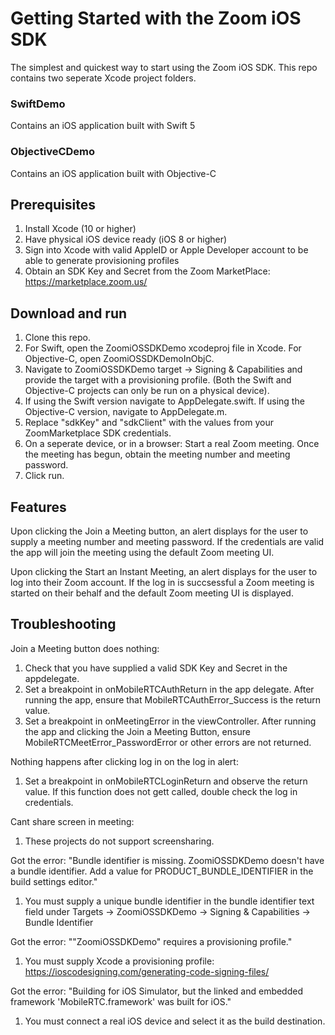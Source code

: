 # Getting Started with the Zoom iOS SDK 

The simplest and quickest way to start using the Zoom iOS SDK.
This repo contains two seperate Xcode project folders. 

### SwiftDemo

Contains an iOS application built with Swift 5

### ObjectiveCDemo 

Contains an iOS application built with Objective-C

## Prerequisites

1. Install Xcode (10 or higher)
2. Have physical iOS device ready (iOS 8 or higher)
4. Sign into Xcode with valid AppleID or Apple Developer account to be able to generate provisioning profiles
3. Obtain an SDK Key and Secret from the Zoom MarketPlace: https://marketplace.zoom.us/

## Download and run

1. Clone this repo. 
2. For Swift, open the ZoomiOSSDKDemo xcodeproj file in Xcode. For Objective-C, open ZoomiOSSDKDemoInObjC.
3. Navigate to ZoomiOSSDKDemo target -> Signing & Capabilities and provide the target with a provisioning profile. (Both the Swift and Objective-C projects can only be run on a physical device).
4. If using the Swift version navigate to AppDelegate.swift. If using the Objective-C version, navigate to AppDelegate.m.  
5. Replace "sdkKey" and "sdkClient" with the values from your ZoomMarketplace SDK credentials.
6. On a seperate device, or in a browser: Start a real Zoom meeting. Once the meeting has begun, obtain the meeting number and meeting password. 
7. Click run.

## Features

Upon clicking the Join a Meeting button, an alert displays for the user to supply a meeting number and meeting password. If the credentials are valid the app will join the meeting using the default Zoom meeting UI. 

Upon clicking the Start an Instant Meeting, an alert displays for the user to log into their Zoom account. If the log in is succsessful a Zoom meeting is started on their behalf and the default Zoom meeting UI is displayed. 

## Troubleshooting

Join a Meeting button does nothing:
  1. Check that you have supplied a valid SDK Key and Secret in the appdelegate. 
  2. Set a breakpoint in onMobileRTCAuthReturn in the app delegate. After running the app, ensure that MobileRTCAuthError_Success is the return value.
  3. Set a breakpoint in onMeetingError in the viewController. After running the app and clicking the Join a Meeting Button, ensure MobileRTCMeetError_PasswordError  or other errors are not returned.
  
Nothing happens after clicking log in on the log in alert:
  1. Set a breakpoint in onMobileRTCLoginReturn and observe the return value. If this function does not gett called, double check the log in credentials.

Cant share screen in meeting:
  1. These projects do not support screensharing.
 
Got the error: "Bundle identifier is missing. ZoomiOSSDKDemo doesn't have a bundle identifier. Add a value for PRODUCT_BUNDLE_IDENTIFIER in the build settings editor."
  1. You must supply a unique bundle identifier in the bundle identifier text field under Targets -> ZoomiOSSDKDemo -> Signing & Capabilities -> Bundle Identifier

Got the error: ""ZoomiOSSDKDemo" requires a provisioning profile."
  1. You must supply Xcode a provisioning profile: https://ioscodesigning.com/generating-code-signing-files/
 
Got the error: "Building for iOS Simulator, but the linked and embedded framework 'MobileRTC.framework' was built for iOS."
  1. You must connect a real iOS device and select it as the build destination.

